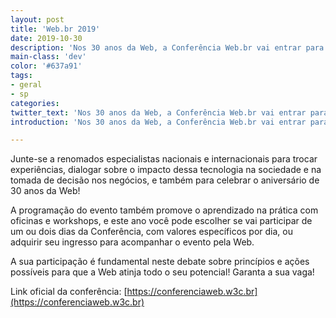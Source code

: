 ```yaml
---
layout: post
title: 'Web.br 2019'
date: 2019-10-30
description: 'Nos 30 anos da Web, a Conferência Web.br vai entrar para a história! Será o momento de reunir a comunidade Web para dizer que sim, "Nós podemos ter a Web que queremos!'
main-class: 'dev'
color: '#637a91'
tags:
- geral
- sp
categories:
twitter_text: 'Nos 30 anos da Web, a Conferência Web.br vai entrar para a história! Será o momento de reunir a comunidade Web para dizer que sim, "Nós podemos ter a Web que queremos!'
introduction: 'Nos 30 anos da Web, a Conferência Web.br vai entrar para a história! Será o momento de reunir a comunidade Web para dizer que sim, "Nós podemos ter a Web que queremos!'

---
```


Junte-se a renomados especialistas nacionais e internacionais para trocar experiências, dialogar sobre o impacto dessa tecnologia na sociedade e na tomada de decisão nos negócios, e também para celebrar o aniversário de 30 anos da Web!

A programação do evento também promove o aprendizado na prática com oficinas e workshops, e este ano você pode escolher se vai participar de um ou dois dias da Conferência, com valores específicos por dia, ou adquirir seu ingresso para acompanhar o evento pela Web.

A sua participação é fundamental neste debate sobre princípios e ações possíveis para que a Web atinja todo o seu potencial! Garanta a sua vaga!

Link oficial da conferência: [https://conferenciaweb.w3c.br](https://conferenciaweb.w3c.br)
